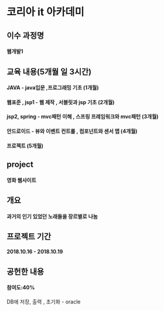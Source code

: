 # 코리아 it 아카데미

## 이수 과정명
#### 웹개발1

## 교육 내용(5개월 일 3시간)
#### JAVA - java입문 ,프로그래밍 기초 (1개월)
#### 웹표준 , jsp1 - 웹 제작 , 서블릿과 jsp 기초 (2개월)
#### jsp2, spring - mvc패턴 이해 , 스프링 프레임워크와 mvc패턴 (3개월)
#### 안드로이드 - 뷰와 이벤트 컨트롤 , 컴포넌트와 센서 맵 (4개월)
#### 프로젝트 (5개월)

## project
#### 영화 웹사이트

## 개요
#### 과거의 인기 있었던 노래들을 장르별로 나눔

## 프로젝트 기간
#### 2018.10.16 - 2018.10.19

## 공헌한 내용
#### 참여도:40%
DB에 저장, 출력 , 초기화 - oracle
